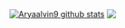  <a href="https://github.com/anuraghazra/github-readme-stats"><img align="center" src="https://github-readme-stats-kappa-neon.vercel.app/api?username=Aryaalvin9&theme=radical&show_icons=true&include_all_commits=true&theme=merko&hide_border=true" alt="Aryaalvin9 github stats" /></a>  <a href="https://github.com/anuraghazra/github-readme-stats"><img align="center" src="https://github-readme-stats-kappa-neon.vercel.app/api/top-langs/?username=Aryaalvin9&layout=compact&theme=merko&hide_border=true" /></a> 
